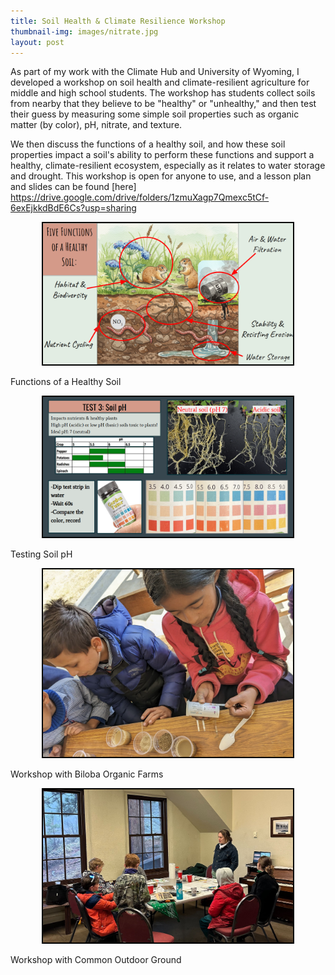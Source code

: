 ```yaml
---
title: Soil Health & Climate Resilience Workshop
thumbnail-img: images/nitrate.jpg
layout: post
---
```


As part of my work with the Climate Hub and University of Wyoming, I developed a workshop on soil health and climate-resilient agriculture for middle and high school students. The workshop has students collect soils from nearby that they believe to be "healthy" or "unhealthy," and then test their guess by measuring some simple soil properties such as organic matter (by color), pH, nitrate, and texture.

We then discuss the functions of a healthy soil, and how these soil properties impact a soil's ability to perform these functions and support a healthy, climate-resilient ecosystem, especially as it relates to water storage and drought. This workshop is open for anyone to use, and a lesson plan and slides can be found [here] https://drive.google.com/drive/folders/1zmuXagp7Qmexc5tCf-6exEjkkdBdE6Cs?usp=sharing

<div style="text-align: center;">
<img src="/images/five_functions.png" width="400" style="border: 2px solid black;"/>
</div>

Functions of a Healthy Soil

<div style="text-align: center;">
<img src="/images/soil_pH.png" width="400" style="border: 2px solid black;"/>
</div>

Testing Soil pH

<div style="text-align: center;">
<img src="/images/workshop.jpg" width="400" style="border: 2px solid black;"/>
</div>

Workshop with Biloba Organic Farms

<div style="text-align: center;">
<img src="/images/COG.jpg" width="400" style="border: 2px solid black;"/>
</div>

Workshop with Common Outdoor Ground


